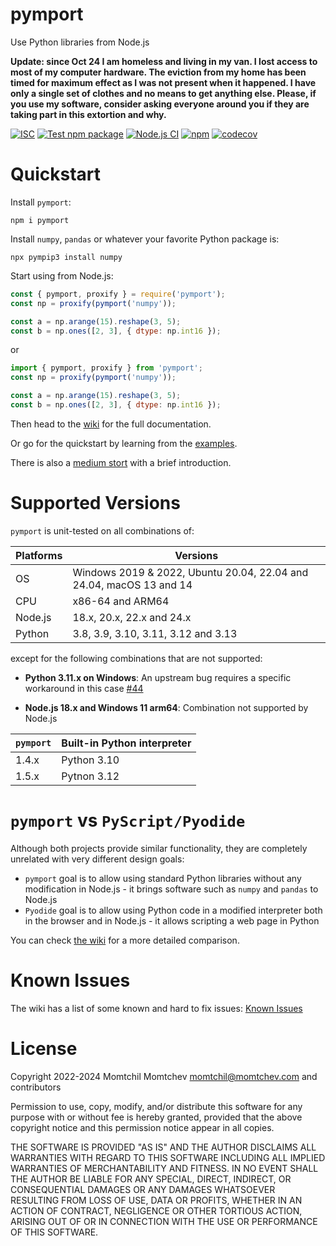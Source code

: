 # pymport

Use Python libraries from Node.js

**Update: since Oct 24 I am homeless and living in my van. I lost access to most of my computer hardware. The eviction from my home has been timed for maximum effect as I was not present when it happened. I have only a single set of clothes and no means to get anything else. Please, if you use my software, consider asking everyone around you if they are taking part in this extortion and why.**

[![ISC](https://img.shields.io/github/license/mmomtchev/pymport)](https://github.com/mmomtchev/pymport/blob/main/LICENSE)
[![Test npm package](https://github.com/mmomtchev/pymport/actions/workflows/test-package.yml/badge.svg)](https://github.com/mmomtchev/pymport/actions/workflows/test-package.yml)
[![Node.js CI](https://github.com/mmomtchev/pymport/actions/workflows/test-dev.yml/badge.svg)](https://github.com/mmomtchev/pymport/actions/workflows/test-dev.yml)
[![npm](https://img.shields.io/npm/v/pymport)](https://www.npmjs.com/package/pymport)
[![codecov](https://codecov.io/gh/mmomtchev/pymport/branch/main/graph/badge.svg?token=pNeJl1Zhmw)](https://codecov.io/gh/mmomtchev/pymport)

# Quickstart

Install `pymport`:
```shell
npm i pymport
```

Install `numpy`, `pandas` or whatever your favorite Python package is:
```shell
npx pympip3 install numpy
```

Start using from Node.js:
```js
const { pymport, proxify } = require('pymport');
const np = proxify(pymport('numpy'));

const a = np.arange(15).reshape(3, 5);
const b = np.ones([2, 3], { dtype: np.int16 });
```

or

```js
import { pymport, proxify } from 'pymport';
const np = proxify(pymport('numpy'));

const a = np.arange(15).reshape(3, 5);
const b = np.ones([2, 3], { dtype: np.int16 });
```

Then head to the [wiki](https://github.com/mmomtchev/pymport/wiki) for the full documentation.

Or go for the quickstart by learning from the [examples](https://github.com/mmomtchev/pymport/tree/main/examples).

There is also a [medium stort](https://medium.com/@mmomtchev/using-numpy-and-pandas-in-node-js-88fe30080938) with a brief introduction.

# Supported Versions

`pymport` is unit-tested on all combinations of:

| Platforms | Versions                                                            |
| --------- | ------------------------------------------------------------------- |
| OS        | Windows 2019 & 2022, Ubuntu 20.04, 22.04 and 24.04, macOS 13 and 14 |
| CPU       | x86-64 and ARM64                                                    |
| Node.js   | 18.x, 20.x, 22.x and 24.x                                           |
| Python    | 3.8, 3.9, 3.10, 3.11, 3.12 and 3.13                                 |

except for the following combinations that are not supported:

* **Python 3.11.x on Windows**: An upstream bug requires a specific workaround in this case [#44](https://github.com/mmomtchev/pymport/issues/44)

* **Node.js 18.x and Windows 11 arm64**: Combination not supported by Node.js

| `pymport` | Built-in Python interpreter           |
| --------- | ------------------------------------- |
| 1.4.x     | Python 3.10                           |
| 1.5.x     | Pytnon 3.12                           |

# `pymport` vs `PyScript/Pyodide`

Although both projects provide similar functionality, they are completely unrelated with very different design goals:
* `pymport` goal is to allow using standard Python libraries without any modification in Node.js - it brings software such as `numpy` and `pandas` to Node.js
* `Pyodide` goal is to allow using Python code in a modified interpreter both in the browser and in Node.js - it allows scripting a web page in Python

You can check [the wiki](https://github.com/mmomtchev/pymport/wiki/vs-Pyodide) for a more detailed comparison.

# Known Issues

The wiki has a list of some known and hard to fix issues:
[Known Issues](https://github.com/mmomtchev/pymport/wiki#known-issues)

# License

Copyright 2022-2024 Momtchil Momtchev <momtchil@momtchev.com> and contributors

Permission to use, copy, modify, and/or distribute this software for any purpose with or without fee is hereby granted, provided that the above copyright notice and this permission notice appear in all copies.

THE SOFTWARE IS PROVIDED "AS IS" AND THE AUTHOR DISCLAIMS ALL WARRANTIES WITH REGARD TO THIS SOFTWARE INCLUDING ALL IMPLIED WARRANTIES OF MERCHANTABILITY AND FITNESS. IN NO EVENT SHALL THE AUTHOR BE LIABLE FOR ANY SPECIAL, DIRECT, INDIRECT, OR CONSEQUENTIAL DAMAGES OR ANY DAMAGES WHATSOEVER RESULTING FROM LOSS OF USE, DATA OR PROFITS, WHETHER IN AN ACTION OF CONTRACT, NEGLIGENCE OR OTHER TORTIOUS ACTION, ARISING OUT OF OR IN CONNECTION WITH THE USE OR PERFORMANCE OF THIS SOFTWARE.
